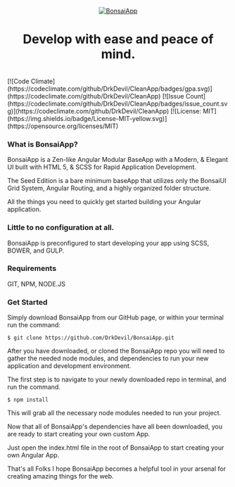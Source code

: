 
<p align="center">
  <a href="https://getbootstrap.com/">
    <img src="http://digitalreligion.net/imagesfortheinterwebs/gitLogo.png" alt="BonsaiApp">
  </a>
  <h1 align="center">Develop with ease and peace of mind.</h1>
</p>
<br/>
[![Code Climate](https://codeclimate.com/github/DrkDevil/CleanApp/badges/gpa.svg)](https://codeclimate.com/github/DrkDevil/CleanApp)
[![Issue Count](https://codeclimate.com/github/DrkDevil/CleanApp/badges/issue_count.svg)](https://codeclimate.com/github/DrkDevil/CleanApp)
[![License: MIT](https://img.shields.io/badge/License-MIT-yellow.svg)](https://opensource.org/licenses/MIT)

### What is BonsaiApp?
BonsaiApp is a Zen-like Angular Modular BaseApp with a Modern, & Elegant UI built with HTML 5, & SCSS for Rapid Application Development.


The Seed Edition is a bare minimum baseApp that utilizes only the BonsaiUI Grid System, Angular Routing, and a highly organized folder structure.

All the things you need to quickly get started building your Angular application.

###  Little to no configuration at all.
BonsaiApp is preconfigured to start developing your app using SCSS, BOWER, and GULP.

###  Requirements
GIT, NPM, NODE.JS

### Get Started
Simply download BonsaiApp from our GitHub page, or within your terminal run the command:
```
$ git clone https://github.com/DrkDevil/BonsaiApp.git
```
After you have downloaded, or cloned the BonsaiApp repo you will need to gather the needed node modules, and dependencies to run your new application and development environment.

The first step is to navigate to your newly downloaded repo in terminal, and run the command.

```
$ npm install
```
This will grab all the necessary node modules needed to run your project.

Now that all of BonsaiApp's dependencies have all been downloaded, you are ready to start creating your own custom App.

Just open the index.html file in the root of BonsaiApp to start creating your own Angular App.

That's all Folks
I hope BonsaiApp becomes a helpful tool in your arsenal for creating amazing things for the web.
